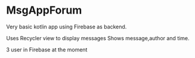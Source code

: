 # MsgAppForum

Very basic kotlin app using Firebase as backend.

Uses Recycler view to display messages 
Shows message,author and time.

3 user in Firebase at the moment
